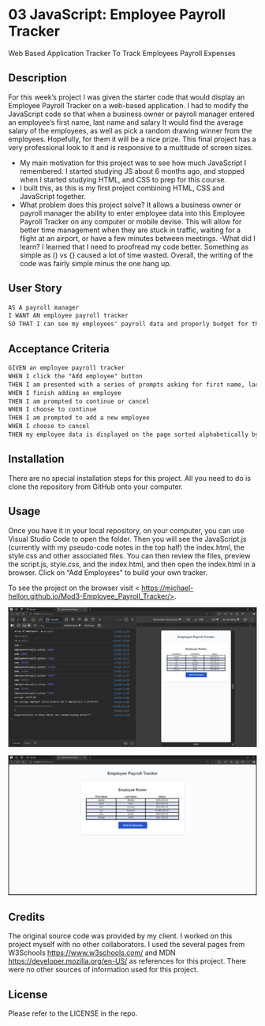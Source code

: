 # 03 JavaScript: Employee Payroll Tracker
Web Based Application Tracker To Track Employees Payroll Expenses

## Description

For this week’s project I was given the starter code that would display an Employee Payroll Tracker on a web-based application. I had to modify the JavaScript code so that when a business owner or payroll manager entered an employee’s first name, last name and salary It would find the average salary of the employees, as well as pick a random drawing winner from the employees. Hopefully, for them it will be a nice prize.
This final project has a very professional look to it and is responsive to a multitude of screen sizes.

- My main motivation for this project was to see how much JavaScript I remembered. I started studying JS about 6 months ago, and stopped when I started studying HTML, and CSS to prep for this course.  
- I built this, as this is my first project combining HTML, CSS and JavaScript together.
- What problem does this project solve? It allows a business owner or payroll manager the ability to enter employee data into this Employee Payroll Tracker on any computer or mobile devise. This will allow for better time management when they are stuck in traffic, waiting for a flight at an airport, or have a few minutes between meetings. 
-What did I learn? I learned that I need to proofread my code better. Something as simple as () vs {} caused a lot of time wasted.  Overall, the writing of the code was fairly simple minus the one hang up.

## User Story

```md
AS A payroll manager
I WANT AN employee payroll tracker
SO THAT I can see my employees' payroll data and properly budget for the company
```

## Acceptance Criteria

```md
GIVEN an employee payroll tracker
WHEN I click the "Add employee" button
THEN I am presented with a series of prompts asking for first name, last name, and salary
WHEN I finish adding an employee
THEN I am prompted to continue or cancel
WHEN I choose to continue
THEN I am prompted to add a new employee
WHEN I choose to cancel
THEN my employee data is displayed on the page sorted alphabetically by last name, and the console shows computed and aggregated data
```

## Installation

There are no special installation steps for this project. All you need to do is clone the repository from GitHub onto your computer.

## Usage

Once you have it in your local repository, on your computer, you can use Visual Studio Code to open the folder. Then you will see the JavaScript.js (currently with my pseudo-code notes in the top half) the index.html, the style.css and other associated files. You can then review the files, preview the script.js, style.css, and the index.html, and then open the index.html in a browser. Click on “Add Employees” to build your own tracker.


To see the project on the browser visit < https://michael-hellon.github.io/Mod3-Employee_Payroll_Tracker/>.


![screenshot](/Assets/images/consoleAndTrackerScreenshot.png)


![screenshot](/Assets/images/EmployeePayrollTrackerScreenshot.png)

## Credits

The original source code was provided by my client. I worked on this project myself with no other collaborators. I used the several pages from W3Schools <https://www.w3schools.com/> and MDN <https://developer.mozilla.org/en-US/> as references for this project. There were no other sources of information used for this project.

## License

Please refer to the LICENSE in the repo.

